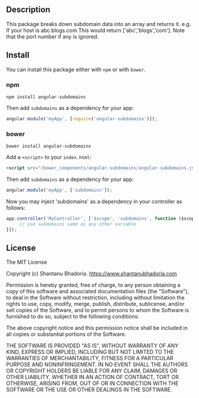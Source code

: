 ## Description

This package breaks down subdomain data into an array and returns it.
e.g. If your host is abc.blogs.com This would return ['abc','blogs','com']. Note that the port number if any is ignored.

## Install

You can install this package either with `npm` or with `bower`.

### npm

```shell
npm install angular-subdomains
```

Then add `subdomains` as a dependency for your app:

```javascript
angular.module('myApp', [require('angular-subdomains')]);
```

### bower

```shell
bower install angular-subdomains
```

Add a `<script>` to your `index.html`:

```html
<script src="/bower_components/angular-subdomains/angular-subdomains.js"></script>
```

Then add `subdomains` as a dependency for your app:

```javascript
angular.module('myApp', ['subdomains']);
```

Now you may inject 'subdomains' as a dependency in your controller as follows:

```javascript
app.controller('MyController', ['$scope', 'subdomains', function ($scope, subdomains) {
     // use subdomains same as any other variable
}]);
```

## License
The MIT License

Copyright (c) Shantanu Bhadoria. https://www.shantanubhadoria.com

Permission is hereby granted, free of charge, to any person obtaining a copy
of this software and associated documentation files (the "Software"), to deal
in the Software without restriction, including without limitation the rights
to use, copy, modify, merge, publish, distribute, sublicense, and/or sell
copies of the Software, and to permit persons to whom the Software is
furnished to do so, subject to the following conditions:

The above copyright notice and this permission notice shall be included in
all copies or substantial portions of the Software.

THE SOFTWARE IS PROVIDED "AS IS", WITHOUT WARRANTY OF ANY KIND, EXPRESS OR
IMPLIED, INCLUDING BUT NOT LIMITED TO THE WARRANTIES OF MERCHANTABILITY,
FITNESS FOR A PARTICULAR PURPOSE AND NONINFRINGEMENT. IN NO EVENT SHALL THE
AUTHORS OR COPYRIGHT HOLDERS BE LIABLE FOR ANY CLAIM, DAMAGES OR OTHER
LIABILITY, WHETHER IN AN ACTION OF CONTRACT, TORT OR OTHERWISE, ARISING FROM,
OUT OF OR IN CONNECTION WITH THE SOFTWARE OR THE USE OR OTHER DEALINGS IN
THE SOFTWARE.
